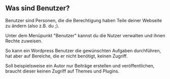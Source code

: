 ## Was sind Benutzer?

Benutzer sind Personen, die die Berechtigung haben Teile deiner Webseite zu ändern (also z.B. du ;).

Unter dem Menüpunkt "Benutzer" kannst du die Nutzer verwalten und ihnen Rechte zuweisen.

So kann ein Wordpress Benutzer die gewünschten Aufgaben durchführen, hat aber auf Bereiche, die er nicht benötigt, keinen Zugriff.

Soll beispielsweise ein  Autor nur Beiträge erstellen und veröffentlichen, braucht dieser keinen Zugriff auf Themes und Plugins.
